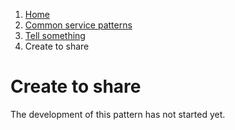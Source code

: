 1.  [Home](/docs/core/contents)
2.	[Common service patterns](/docs/core/common-service-patterns/overview)
3.  [Tell something](/docs/documentation/core/common-service-patterns/service-patterns/tell-something/overview)
4. Create to share

# Create to share

The development of this pattern has not started yet.
